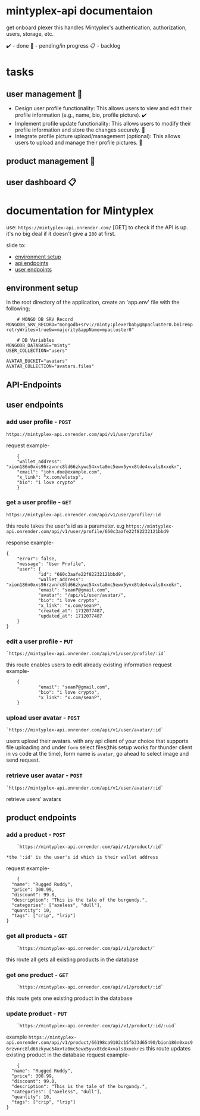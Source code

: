 # mintyplex-api documentaion

get onboard plexer
this handles Mintyplex's authentication, authorization, users, storage, etc.

✔️ - done
🚧 - pending/in progress
📋 - backlog

# tasks

## user management 🚧

- Design user profile functionality: This allows users to view and edit their profile information (e.g., name, bio, profile picture). ✔️
- Implement profile update functionality: This allows users to modify their profile information and store the changes securely. 🚧
- Integrate profile picture upload/management (optional): This allows users to upload and manage their profile pictures. 🚧

## product management 🚧

## user dashboard 📋

# documentation for Mintyplex

use: `https://mintyplex-api.onrender.com/` [GET] to check if the API is up. it's no big deal if it doesn't give a `200` at first.

slide to:

- [environment setup](#environment-setup)
- [api endpoints](#api-endpoints)
- [user endpoints](#user-endpoints)

## environment setup

In the root directory of the application, create an 'app.env' file with the following;

```
    # MONGO DB SRV Record
MONGODB_SRV_RECORD="mongodb+srv://minty:plexerbaby@mpacluster0.b8ire6p.mongodb.net/?retryWrites=true&w=majority&appName=mpacluster0"

    # DB Variables
MONGODB_DATABASE="minty"
USER_COLLECTION="users"

AVATAR_BUCKET="avatars"
AVATAR_COLLECTION="avatars.files"
```

## API-Endpoints

## user endpoints

### add user profile - `POST`

    https://mintyplex-api.onrender.com/api/v1/user/profile/

request example-

```
    {
    "wallet_address": "xion186n0xxs96rzvnrc8ld66zkywc54xvta0mc5ewx5yvx8tde4xvals8xxekr",
    "email": "john.doe@example.com",
    "x_link": "x.com/elstsp",
    "bio": "i love crypto"
    }
```

### get a user profile - `GET`

    https://mintyplex-api.onrender.com/api/v1/user/profile/:id

this route takes the user's id as a parameter. e.g `https://mintyplex-api.onrender.com/api/v1/user/profile/660c3aafe22f82232121bbd9`

response example-

    {
        "error": false,
        "message": "User Profile",
        "user": {
                "id": "660c3aafe22f82232121bbd9",
                "wallet_address": "xion186n0xxs96rzvnrc8ld66zkywc54xvta0mc5ewx5yvx8tde4xvals8xxekr",
                "email": "seanP@gmail.com",
                "avatar": "/api/v1/user/avatar/",
                "bio": "i love crypto",
                "x_link": "x.com/seanP",
                "created_at": 1712077487,
                "updated_at": 1712077487
        }
    }

### edit a user profile - `PUT`

    `https://mintyplex-api.onrender.com/api/v1/user/profile/:id`

this route enables users to edit already existing information
request example-
```
    {
            "email": "seanP@gmail.com",
            "bio": "i love crypto",
            "x_link": "x.com/seanP",
    }
```

### upload user avatar - `POST`

    `https://mintyplex-api.onrender.com/api/v1/user/avatar/:id`

users upload their avatars. with any api client of your choice that supports file uploading and under `form` select files(this setup works for thunder client in vs code at the time), form name is `avatar`, go ahead to select image and send request.

### retrieve user avatar - `POST`
    `https://mintyplex-api.onrender.com/api/v1/user/avatar/:id`
retrieve users' avatars

## product endpoints

### add a product - `POST`

        `https://mintyplex-api.onrender.com/api/v1/product/:id`

`*the ':id' is the user's id which is their wallet address`

request example-

```
    {
  "name": "Rugged Ruddy",
  "price": 300.99,
  "discount": 99.0,
  "description": "This is the tale of the burgundy.",
  "categories": ["axeless", "dull"],
  "quantity": 10,
  "tags": ["crip", "lrip"]
}
```
### get all products - `GET`
        `https://mintyplex-api.onrender.com/api/v1/product/`
this route all gets all existing products in the database

### get one product - `GET`
        `https://mintyplex-api.onrender.com/api/v1/product/:id`
this route gets one existing product in the database


### update product - `PUT`
        `https://mintyplex-api.onrender.com/api/v1/product/:id/:uid`
example `https://mintyplex-api.onrender.com/api/v1/product/66198ca9102c15fb33d65490/bion186n0xxs96rzvnrc8ld66zkywc54xvta0mc5ewx5yvx8tde4xvals8xxekrzs`
this route updates existing product in the database
request example-

```
    {
  "name": "Rugged Ruddy",
  "price": 300.99,
  "discount": 99.0,
  "description": "This is the tale of the burgundy.",
  "categories": ["axeless", "dull"],
  "quantity": 10,
  "tags": ["crip", "lrip"]
}
```
